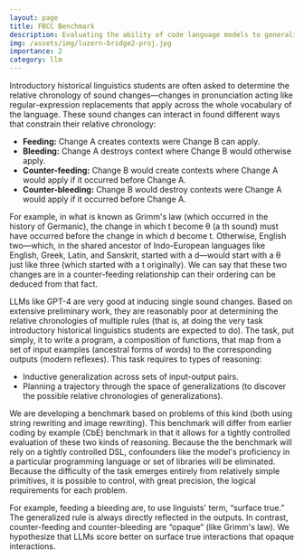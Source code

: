 ```yaml
---
layout: page
title: FBCC Benchmark
description: Evaluating the ability of code language models to generalize and plan based on examples
img: /assets/img/luzern-bridge2-proj.jpg
importance: 2
category: llm
---
```


Introductory historical linguistics students are often asked to determine the relative chronology of sound changes—changes in pronunciation acting  like regular-expression replacements that apply across the whole vocabulary of the language. These sound changes can interact in found different ways that constrain their relative chronology:

- **Feeding:** Change A creates contexts were Change B can apply.
- **Bleeding:** Change A destroys context where Change B would otherwise apply.
- **Counter-feeding:** Change B would create contexts where Change A would apply if it occurred before Change A.
- **Counter-bleeding:** Change B would destroy contexts were Change A would apply if it occurred before Change A.

For example, in what is known as Grimm's law (which occurred in the history of Germanic), the change in which t become θ (a th sound) must have occurred before the change in which d become t. Otherwise, English two—which, in the shared ancestor of Indo-European languages like English, Greek, Latin, and Sanskrit, started with a d—would start with a θ just like three (which started with a t originally). We can say that these two changes are in a counter-feeding relationship can their ordering can be deduced from that fact.

LLMs like GPT-4 are very good at inducing single sound changes. Based on extensive preliminary work, they are reasonably poor at determining the relative chronologies of multiple rules (that is, at doing the very task introductory historical linguistics students are expected to do). The task, put simply, it to write a program, a composition of functions, that map from a set of input examples (ancestral forms of words) to the corresponding outputs (modern reflexes). This task requires to types of reasoning:

- Inductive generalization across sets of input-output pairs.
- Planning a trajectory through the space of generalizations (to discover the possible relative chronologies of generalizations).

We are developing a benchmark based on problems of this kind (both using string rewriting and image rewriting). This benchmark will differ from earlier coding by example (CbE) benchmark in that it allows for a tightly controlled evaluation of these two kinds of reasoning. Because the the benchmark will rely on a tightly controlled DSL, confounders like the model's proficiency in a particular programming language or set of libraries will be eliminated. Because the difficulty of the task emerges entirely from relatively simple primitives, it is possible to control, with great precision, the logical requirements for each problem.

For example, feeding a bleeding are, to use linguists' term, “surface true.” The generalized rule is always directly reflected in the outputs. In contrast, counter-feeding and counter-bleeding are “opaque” (like Grimm's law). We hypothesize that LLMs score better on surface true interactions that opaque interactions.